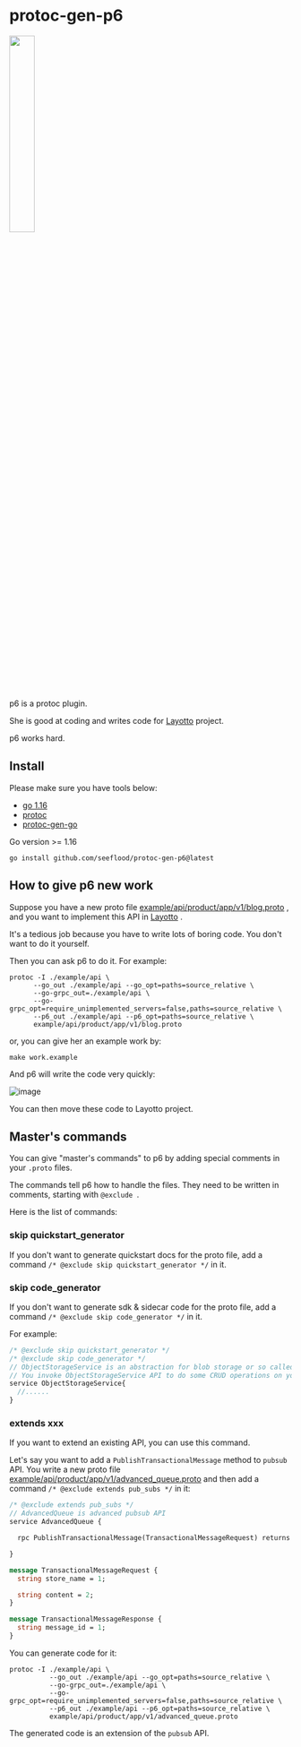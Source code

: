 # protoc-gen-p6
<img src="https://user-images.githubusercontent.com/26001097/188037681-005b8104-823e-45ea-82a9-3f77cd371636.png" width="30%" height="30%">

p6 is a protoc plugin. 

She is good at coding and writes code for [Layotto](https://github.com/mosn/layotto) project. 

p6 works hard.

## Install

Please make sure you have tools below:

- [go 1.16](https://golang.org/dl/)
- [protoc](https://github.com/protocolbuffers/protobuf)
- [protoc-gen-go](https://github.com/protocolbuffers/protobuf-go)

Go version >= 1.16

```shell
go install github.com/seeflood/protoc-gen-p6@latest
```

## How to give p6 new work
Suppose you have a new proto file [example/api/product/app/v1/blog.proto](example/api/product/app/v1/blog.proto) , and you want to implement this API in [Layotto](https://github.com/mosn/layotto) . 

It's a tedious job because you have to write lots of boring code. You don't want to do it yourself.

Then you can ask p6 to do it. For example:

```shell
protoc -I ./example/api \
      --go_out ./example/api --go_opt=paths=source_relative \
      --go-grpc_out=./example/api \
      --go-grpc_opt=require_unimplemented_servers=false,paths=source_relative \
      --p6_out ./example/api --p6_opt=paths=source_relative \
      example/api/product/app/v1/blog.proto
```

or, you can give her an example work by:

```shell
make work.example
```

And p6 will write the code very quickly:

![image](https://user-images.githubusercontent.com/26001097/188781256-690b6d47-3d5a-4f09-9dcf-e9dda3ae151f.png)

You can then move these code to Layotto project.

## Master's commands
You can give "master's commands" to p6 by adding special comments in your `.proto` files. 

The commands tell p6 how to handle the files. They need to be written in comments, starting with `@exclude `.

Here is the list of commands:

### skip quickstart_generator
If you don't want to generate quickstart docs for the proto file, add a command `/* @exclude skip quickstart_generator */` in it.
### skip code_generator
If you don't want to generate sdk & sidecar code for the proto file, add a command `/* @exclude skip code_generator */` in it.

For example:

```protobuf
/* @exclude skip quickstart_generator */
/* @exclude skip code_generator */
// ObjectStorageService is an abstraction for blob storage or so called "object storage", such as alibaba cloud OSS, such as AWS S3.
// You invoke ObjectStorageService API to do some CRUD operations on your binary file, e.g. query my file, delete my file, etc.
service ObjectStorageService{
  //......
}
```

### extends xxx
If you want to extend an existing API, you can use this command. 

Let's say you want to add a `PublishTransactionalMessage` method to `pubsub` API. You write a new proto file [example/api/product/app/v1/advanced_queue.proto](example/api/product/app/v1/advanced_queue.proto) and then add a command `/* @exclude extends pub_subs */` in it:

```protobuf
/* @exclude extends pub_subs */
// AdvancedQueue is advanced pubsub API
service AdvancedQueue {

  rpc PublishTransactionalMessage(TransactionalMessageRequest) returns (TransactionalMessageResponse);

}

message TransactionalMessageRequest {
  string store_name = 1;

  string content = 2;
}

message TransactionalMessageResponse {
  string message_id = 1;
}
```

You can generate code for it:

```shell
protoc -I ./example/api \
          --go_out ./example/api --go_opt=paths=source_relative \
          --go-grpc_out=./example/api \
          --go-grpc_opt=require_unimplemented_servers=false,paths=source_relative \
          --p6_out ./example/api --p6_opt=paths=source_relative \
          example/api/product/app/v1/advanced_queue.proto
```

The generated code is an extension of the `pubsub` API.
